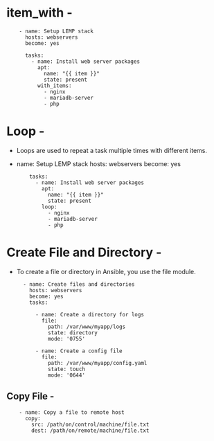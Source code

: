 # item_with -

        - name: Setup LEMP stack
          hosts: webservers
          become: yes
        
          tasks:
            - name: Install web server packages
              apt:
                name: "{{ item }}"
                state: present
              with_items:
                - nginx
                - mariadb-server
                - php


# Loop -
- Loops are used to repeat a task multiple times with different items.

- name: Setup LEMP stack
          hosts: webservers
          become: yes
        
          tasks:
            - name: Install web server packages
              apt:
                name: "{{ item }}"
                state: present
              loop:
                - nginx
                - mariadb-server
                - php

# Create File and Directory -
- To create a file or directory in Ansible, you use the file module.

        - name: Create files and directories
          hosts: webservers
          become: yes
          tasks:
        
            - name: Create a directory for logs
              file:
                path: /var/www/myapp/logs
                state: directory
                mode: '0755'
        
            - name: Create a config file
              file:
                path: /var/www/myapp/config.yaml
                state: touch
                mode: '0644'

## Copy File -

        - name: Copy a file to remote host
          copy:
            src: /path/on/control/machine/file.txt
            dest: /path/on/remote/machine/file.txt
          

